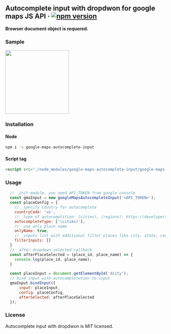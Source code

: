 ## Autocomplete input with dropdwon for google maps JS API  &middot; [![npm version](https://img.shields.io/npm/v/google-maps-autocomplete-input.svg?style=flat)](https://www.npmjs.com/package/google-maps-autocomplete-input)

**Browser document object is requered.**

### Sample
<img src="https://raw.githubusercontent.com/rgbutov/google-maps-autocomplete-input/master/sample/sample.png" height="200">

### Installation
#### Node
```bash
npm i -s google-maps-autocomplete-input 
```
#### Script tag
```html
<script src="./node_modules/google-maps-autocomplete-input/google-maps-autocomplete-input.min.js"></script>
```

### Usage
```js
  // _init module, you need API_TOKEN from google console
  const gmaInput = new googleMapsAutocompleteInput('<API_TOKEN>');
  const placeConfig = {
    // _specify country for autocomplete
    countryCode: 'us',
    // _type of autocomplition: (cities), (regions): https://developers.google.com/maps/documentation/javascript/places-autocomplete
    autocompleteType: ['(cities)'],
    // _use only place name
    onlyName: true,
    // _inputs list with additional filter places like city, state, country
    filterInputs: []
  } 
  // _after dropdown selected callback
  const afterPlaceSelected = (place_id, place_name) => {
    console.log(place_id, place_name);
  }
  
  const placeInput = document.getElementById('dcity');
  // bind input with autocompletetion to input
  gmaInput.bindInput({
      input: placeInput, 
      config: placeConfig,
      afterSelected: afterPlaceSelected
  });
```

### License
Autocomplete input with dropdwon is MIT licensed.